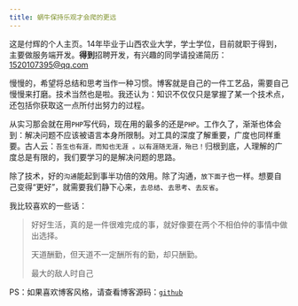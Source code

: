 ```yaml
---
title: 蜗牛保持乐观才会爬的更远
---
```

这是付辉的个人主页。14年毕业于山西农业大学，学士学位，目前就职于得到，主要做服务端开发。**得到**招聘开发，有兴趣的同学请投递简历：1520107395@qq.com

慢慢的，希望将总结和思考当作一种习惯。博客就是自己的一件工艺品，需要自己慢慢来打磨。技术当然也是啦。我还认为：知识不仅仅只是掌握了某一个技术点，还包括你获取这一点所付出努力的过程。

从实习那会就在用`PHP`写代码，现在用的最多的还是`PHP`。工作久了，渐渐也体会到：解决问题不应该被语言本身所限制。对工具的深度了解重要，广度也同样重要。古人云：`吾生也有涯，而知也无涯 。以有涯随无涯，殆已！`归根到底，人理解的广度总是有限的，我们要学习的是解决问题的思路。

除了技术，好的`沟通`能起到事半功倍的效用。除了沟通，`放下面子`也一样。想要自己变得“更好”，就需要我们静下心来，`去总结`、`去思考`、`去反省`。

我比较喜欢的一些话：

> 好好生活，真的是一件很难完成的事，就好像要在两个不相伯仲的事情中做出选择。
>
> 天道酬勤，但天道不一定酬所有的勤，却只酬勤。
>
> 最大的敌人时自己



PS：如果喜欢博客风格，请查看博客源码：[`github`](https://github.com/GitHubSi/blog)
